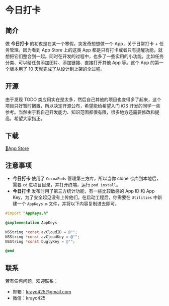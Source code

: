 # 今日打卡

## 简介

做 **今日打卡** 的初衷是在某一个寒假，突发奇想想做一个 App，关于日常打卡 + 任务管理。因为看到 App Store 上的这类 App 都是只有打卡或者只有提醒功能，就想把它们整合到一起。同时在开发的过程中，也多了一些实用的小功能，比如任务分类、可以给任务添加图片、添加链接、直接打开其他 App 等。这个 App 的第一个版本用了 10 天就完成了从设计到上架的全过程。

## 开源

由于发现 TODO 类应用实在是太多，然后自己其他的项目也变得多了起来，这个项目只好暂时搁置，所以决定开源公布，希望能给希望入门 iOS 开发的同学一些参考。当然由于我自己开发能力、知识范围都很有限，很多地方还需要修改和提高，希望大家指正。

## 下载

[🍎App Store](https://itunes.apple.com/us/app/keeping/id1197272196)

## 注意事项

* **今日打卡** 使用了 `CocoaPods` 管理第三方库，所以当你 clone 仓库到本地后，需要 `cd` 进项目目录，并打开终端，运行 `pod install`。
* **今日打卡** 发布时用了第三方统计功能，有一些比较敏感的 App ID 和 App Key，为了安全起见没有上传他们。在启动工程后，你需要在 `Utilities` 中新建一个 `AppKeys.m` 文件，并将以下内容复制进去即可。  

```objective-c
#import "AppKeys.h"
    
@implementation AppKeys
    
NSString *const avCloudID = @"";
NSString *const avCloudKey = @"";
NSString *const buglyKey = @"";
    
@end
```
    
## 联系

若有任何问题，欢迎联系：

* 邮箱：[krayc425@gmail.com](krayc425@gmail.com)
* 微信：krayc425